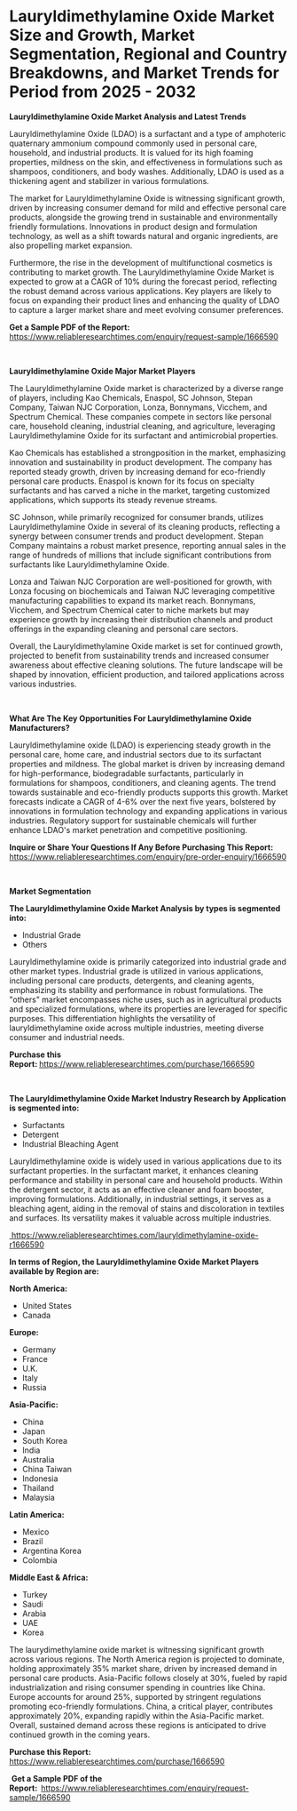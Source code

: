 <p><h1>Lauryldimethylamine Oxide Market Size and Growth, Market Segmentation, Regional and Country Breakdowns, and Market Trends for Period from 2025 -  2032</h1></p><p><strong>Lauryldimethylamine Oxide Market Analysis and Latest Trends</strong></p>
<p><p>Lauryldimethylamine Oxide (LDAO) is a surfactant and a type of amphoteric quaternary ammonium compound commonly used in personal care, household, and industrial products. It is valued for its high foaming properties, mildness on the skin, and effectiveness in formulations such as shampoos, conditioners, and body washes. Additionally, LDAO is used as a thickening agent and stabilizer in various formulations.</p><p>The market for Lauryldimethylamine Oxide is witnessing significant growth, driven by increasing consumer demand for mild and effective personal care products, alongside the growing trend in sustainable and environmentally friendly formulations. Innovations in product design and formulation technology, as well as a shift towards natural and organic ingredients, are also propelling market expansion. </p><p>Furthermore, the rise in the development of multifunctional cosmetics is contributing to market growth. The Lauryldimethylamine Oxide Market is expected to grow at a CAGR of 10% during the forecast period, reflecting the robust demand across various applications. Key players are likely to focus on expanding their product lines and enhancing the quality of LDAO to capture a larger market share and meet evolving consumer preferences.</p></p>
<p><strong>Get a Sample PDF of the Report:&nbsp;</strong> <a href="https://www.reliableresearchtimes.com/enquiry/request-sample/1666590?utm_campaign=3458&utm_medium=2&utm_source=Github&utm_content=ia&utm_term=16042025&utm_id=lauryldimethylamine-oxide">https://www.reliableresearchtimes.com/enquiry/request-sample/1666590</a></p>
<p>&nbsp;</p>
<p><strong>Lauryldimethylamine Oxide Major Market Players</strong></p>
<p><p>The Lauryldimethylamine Oxide market is characterized by a diverse range of players, including Kao Chemicals, Enaspol, SC Johnson, Stepan Company, Taiwan NJC Corporation, Lonza, Bonnymans, Vicchem, and Spectrum Chemical. These companies compete in sectors like personal care, household cleaning, industrial cleaning, and agriculture, leveraging Lauryldimethylamine Oxide for its surfactant and antimicrobial properties.</p><p>Kao Chemicals has established a strongposition in the market, emphasizing innovation and sustainability in product development. The company has reported steady growth, driven by increasing demand for eco-friendly personal care products. Enaspol is known for its focus on specialty surfactants and has carved a niche in the market, targeting customized applications, which supports its steady revenue streams.</p><p>SC Johnson, while primarily recognized for consumer brands, utilizes Lauryldimethylamine Oxide in several of its cleaning products, reflecting a synergy between consumer trends and product development. Stepan Company maintains a robust market presence, reporting annual sales in the range of hundreds of millions that include significant contributions from surfactants like Lauryldimethylamine Oxide.</p><p>Lonza and Taiwan NJC Corporation are well-positioned for growth, with Lonza focusing on biochemicals and Taiwan NJC leveraging competitive manufacturing capabilities to expand its market reach. Bonnymans, Vicchem, and Spectrum Chemical cater to niche markets but may experience growth by increasing their distribution channels and product offerings in the expanding cleaning and personal care sectors.</p><p>Overall, the Lauryldimethylamine Oxide market is set for continued growth, projected to benefit from sustainability trends and increased consumer awareness about effective cleaning solutions. The future landscape will be shaped by innovation, efficient production, and tailored applications across various industries.</p></p>
<p>&nbsp;</p>
<p><strong>What Are The Key Opportunities For Lauryldimethylamine Oxide Manufacturers?</strong></p>
<p><p>Lauryldimethylamine oxide (LDAO) is experiencing steady growth in the personal care, home care, and industrial sectors due to its surfactant properties and mildness. The global market is driven by increasing demand for high-performance, biodegradable surfactants, particularly in formulations for shampoos, conditioners, and cleaning agents. The trend towards sustainable and eco-friendly products supports this growth. Market forecasts indicate a CAGR of 4-6% over the next five years, bolstered by innovations in formulation technology and expanding applications in various industries. Regulatory support for sustainable chemicals will further enhance LDAO's market penetration and competitive positioning.</p></p>
<p><strong>Inquire or Share Your Questions If Any Before Purchasing This Report:</strong> <a href="https://www.reliableresearchtimes.com/enquiry/pre-order-enquiry/1666590?utm_campaign=3458&utm_medium=2&utm_source=Github&utm_content=ia&utm_term=16042025&utm_id=lauryldimethylamine-oxide">https://www.reliableresearchtimes.com/enquiry/pre-order-enquiry/1666590</a></p>
<p>&nbsp;</p>
<p><strong>Market Segmentation</strong></p>
<p><strong>The Lauryldimethylamine Oxide Market Analysis by types is segmented into:</strong></p>
<p><ul><li>Industrial Grade</li><li>Others</li></ul></p>
<p><p>Lauryldimethylamine oxide is primarily categorized into industrial grade and other market types. Industrial grade is utilized in various applications, including personal care products, detergents, and cleaning agents, emphasizing its stability and performance in robust formulations. The "others" market encompasses niche uses, such as in agricultural products and specialized formulations, where its properties are leveraged for specific purposes. This differentiation highlights the versatility of lauryldimethylamine oxide across multiple industries, meeting diverse consumer and industrial needs.</p></p>
<p><strong>Purchase this Report:&nbsp;</strong><a href="https://www.reliableresearchtimes.com/purchase/1666590?utm_campaign=3458&utm_medium=2&utm_source=Github&utm_content=ia&utm_term=16042025&utm_id=lauryldimethylamine-oxide">https://www.reliableresearchtimes.com/purchase/1666590</a></p>
<p>&nbsp;</p>
<p><strong>The Lauryldimethylamine Oxide Market Industry Research by Application is segmented into:</strong></p>
<p><ul><li>Surfactants</li><li>Detergent</li><li>Industrial Bleaching Agent</li></ul></p>
<p><p>Lauryldimethylamine oxide is widely used in various applications due to its surfactant properties. In the surfactant market, it enhances cleaning performance and stability in personal care and household products. Within the detergent sector, it acts as an effective cleaner and foam booster, improving formulations. Additionally, in industrial settings, it serves as a bleaching agent, aiding in the removal of stains and discoloration in textiles and surfaces. Its versatility makes it valuable across multiple industries.</p></p>
<p><a href="https://www.reliableresearchtimes.com/lauryldimethylamine-oxide-r1666590?utm_campaign=3458&utm_medium=2&utm_source=Github&utm_content=ia&utm_term=16042025&utm_id=lauryldimethylamine-oxide">&nbsp;https://www.reliableresearchtimes.com/lauryldimethylamine-oxide-r1666590</a></p>
<p><strong>In terms of Region, the Lauryldimethylamine Oxide Market Players available by Region are:</strong></p>
<p>
    <p> <strong> North America: </strong>
        <ul>
            <li>United States</li>
            <li>Canada</li>
        </ul>
        </p> 
    <p> <strong> Europe: </strong>
        <ul>
            <li>Germany</li>
            <li>France</li>
            <li>U.K.</li>
            <li>Italy</li>
            <li>Russia</li>
        </ul>
        </p> 
    <p> <strong> Asia-Pacific: </strong>
        <ul>
            <li>China</li>
            <li>Japan</li>
            <li>South Korea</li>
            <li>India</li>
            <li>Australia</li>
            <li>China Taiwan</li>
            <li>Indonesia</li>
            <li>Thailand</li>
            <li>Malaysia</li>
        </ul>
        </p> 
    <p> <strong> Latin America: </strong>
        <ul>
            <li>Mexico</li>
            <li>Brazil</li>
            <li>Argentina Korea</li>
            <li>Colombia</li>
        </ul>
        </p> 
    <p> <strong> Middle East & Africa: </strong>
        <ul>
            <li>Turkey</li>
            <li>Saudi</li>
            <li>Arabia</li>
            <li>UAE</li>
            <li>Korea</li>
        </ul>
    </p>
    </p>
<p><p>The laurydimethylamine oxide market is witnessing significant growth across various regions. The North America region is projected to dominate, holding approximately 35% market share, driven by increased demand in personal care products. Asia-Pacific follows closely at 30%, fueled by rapid industrialization and rising consumer spending in countries like China. Europe accounts for around 25%, supported by stringent regulations promoting eco-friendly formulations. China, a critical player, contributes approximately 20%, expanding rapidly within the Asia-Pacific market. Overall, sustained demand across these regions is anticipated to drive continued growth in the coming years.</p></p>
<p><strong>Purchase this Report: </strong><a href="https://www.reliableresearchtimes.com/purchase/1666590?utm_campaign=3458&utm_medium=2&utm_source=Github&utm_content=ia&utm_term=16042025&utm_id=lauryldimethylamine-oxide">https://www.reliableresearchtimes.com/purchase/1666590</a></p>
<p>&nbsp;<strong>Get a Sample PDF of the Report:&nbsp;&nbsp;</strong><a href="https://www.reliableresearchtimes.com/enquiry/request-sample/1666590?utm_campaign=3458&utm_medium=2&utm_source=Github&utm_content=ia&utm_term=16042025&utm_id=lauryldimethylamine-oxide">https://www.reliableresearchtimes.com/enquiry/request-sample/1666590</a></p>
<p><strong></strong></p>
<p><p></p><p></p><p></p></p>
